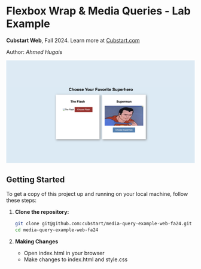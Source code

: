 # Flexbox Wrap & Media Queries - Lab Example

**Cubstart Web**, Fall 2024. Learn more at [Cubstart.com](http://cubstart.com)

Author: *Ahmed Hugais*

![FlexWrap-Example](./readme-image.png)

## Getting Started

To get a copy of this project up and running on your local machine, follow these steps:

1. **Clone the repository:**

   ```bash
   git clone git@github.com:cubstart/media-query-example-web-fa24.git
   cd media-query-example-web-fa24

2. **Making Changes**

    - Open index.html in your browser
    - Make changes to index.html and style.css

